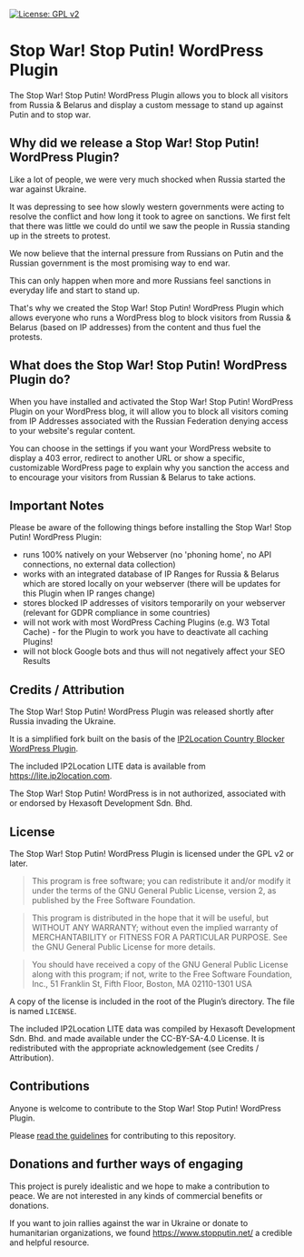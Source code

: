 [![License: GPL v2](https://img.shields.io/badge/License-GPL_v2-blue.svg)](https://www.gnu.org/licenses/old-licenses/gpl-2.0.en.html)

# Stop War! Stop Putin! WordPress Plugin

The Stop War! Stop Putin! WordPress Plugin allows you to block all visitors from Russia & Belarus and display a custom message to stand up against Putin and to stop war.


## Why did we release a Stop War! Stop Putin! WordPress Plugin?

Like a lot of people, we were very much shocked when Russia started the war against Ukraine.  

It was depressing to see how slowly western governments were acting to resolve the conflict and how long it took to agree on sanctions. We first felt that there was little we could do until we saw the people in Russia standing up in the streets to protest.

We now believe that the internal pressure from Russians on Putin and the Russian government is the most promising way to end war.

This can only happen when more and more Russians feel sanctions in everyday life and start to stand up. 

That's why we created the Stop War! Stop Putin! WordPress Plugin which allows everyone who runs a WordPress blog to block visitors from Russia & Belarus (based on IP addresses) from the content and thus fuel the protests.


## What does the Stop War! Stop Putin! WordPress Plugin do?

When you have installed and activated the Stop War! Stop Putin! WordPress Plugin on your WordPress blog, it will allow you to block all visitors coming from IP Addresses associated with the Russian Federation denying access to your website's regular content. 

You can choose in the settings if you want your WordPress website to display a 403 error, redirect to another URL or show a specific, customizable WordPress page to explain why you sanction the access and to encourage your visitors from Russian & Belarus to take actions.  


## Important Notes

Please be aware of the following things before installing the Stop War! Stop Putin! WordPress Plugin:

* runs 100% natively on your Webserver (no 'phoning home', no API connections, no external data collection)
* works with an integrated database of IP Ranges for Russia & Belarus which are stored locally on your webserver (there will be updates for this Plugin when IP ranges change)
* stores blocked IP addresses of visitors temporarily on your webserver (relevant for GDPR compliance in some countries)
* will not work with most WordPress Caching Plugins (e.g. W3 Total Cache) - for the Plugin to work you have to deactivate all caching Plugins! 
* will not block Google bots and thus will not negatively affect your SEO Results


## Credits / Attribution

The Stop War! Stop Putin! WordPress Plugin was released shortly after Russia invading the Ukraine. 

It is a simplified fork built on the basis of the <a href="https://de.wordpress.org/Plugins/ip2location-country-blocker/">IP2Location Country Blocker WordPress Plugin</a>.

The included IP2Location LITE data is available from <a href="https://lite.ip2location.com">https://lite.ip2location.com</a>.

The Stop War! Stop Putin! WordPress is in not authorized, associated with or endorsed by Hexasoft Development Sdn. Bhd.  


## License

The Stop War! Stop Putin! WordPress Plugin is licensed under the GPL v2 or later.

> This program is free software; you can redistribute it and/or modify it under the terms of the GNU General Public License, version 2, as published by the Free Software Foundation.

> This program is distributed in the hope that it will be useful, but WITHOUT ANY WARRANTY; without even the implied warranty of MERCHANTABILITY or FITNESS FOR A PARTICULAR PURPOSE. See the GNU General Public License for more details.

> You should have received a copy of the GNU General Public License along with this program; if not, write to the Free Software Foundation, Inc., 51 Franklin St, Fifth Floor, Boston, MA 02110-1301 USA

A copy of the license is included in the root of the Plugin’s directory. The file is named `LICENSE`.

The included IP2Location LITE data was compiled by Hexasoft Development Sdn. Bhd. and made available under the CC-BY-SA-4.0 License. It is redistributed with the appropriate acknowledgement (see Credits / Attribution).


## Contributions

Anyone is welcome to contribute to the Stop War! Stop Putin! WordPress Plugin. 

Please [read the guidelines](/CONTRIBUTING.md) for contributing to this repository.


## Donations and further ways of engaging

This project is purely idealistic and we hope to make a contribution to peace. We are not interested in any kinds of commercial benefits or donations. 

If you want to join rallies against the war in Ukraine or donate to humanitarian organizations, we found https://www.stopputin.net/ a credible and helpful resource.
